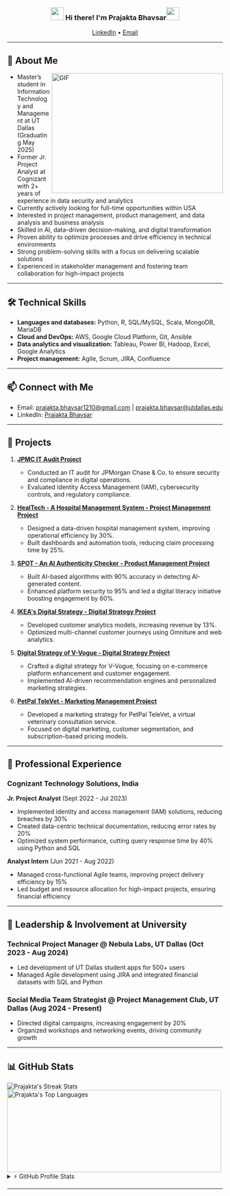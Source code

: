 <!-- Heading -->
<h3 align="center"><img src="https://raw.githubusercontent.com/MartinHeinz/MartinHeinz/master/wave.gif" width="30px"> Hi there! I'm Prajakta Bhavsar<img src="https://raw.githubusercontent.com/MartinHeinz/MartinHeinz/master/wave.gif" width="30px"></h3>

<p align="center">
  <a href="https://www.linkedin.com/in/prajakta-bhavsar-376b81192">LinkedIn</a> •
  <a href="mailto:prajakta.bhavsar1210@gmail.com">Email</a>
</p>

---

## 🚀 About Me  

<img align="right" alt="GIF" src="https://raw.githubusercontent.com/lauragift21/lauragift21/master/code.gif" width="400" height="280" />

* Master’s student in Information Technology and Management at UT Dallas (Graduating May 2025)
* Former Jr. Project Analyst at Cognizant with 2+ years of experience in data security and analytics
* Currently actively looking for full-time opportunities within USA
* Interested in project management, product management, and data analysis and business analysis
* Skilled in AI, data-driven decision-making, and digital transformation
* Proven ability to optimize processes and drive efficiency in technical environments
* Strong problem-solving skills with a focus on delivering scalable solutions
* Experienced in stakeholder management and fostering team collaboration for high-impact projects
---


## 🛠️ Technical Skills  

- **Languages and databases:** Python, R, SQL/MySQL, Scala, MongoDB, MariaDB  
- **Cloud and DevOps:** AWS, Google Cloud Platform, Git, Ansible  
- **Data analytics and visualization:** Tableau, Power BI, Hadoop, Excel, Google Analytics  
- **Project management:** Agile, Scrum, JIRA, Confluence  

---

## 📫 Connect with Me  

- Email: [prajakta.bhavsar1210@gmail.com](mailto:prajakta.bhavsar1210@gmail.com) | [prajakta.bhavsar@utdallas.edu](mailto:prajakta.bhavsar@utdallas.edu)  
- LinkedIn: [Prajakta Bhavsar](https://www.linkedin.com/in/prajakta-bhavsar-376b81192)  

---

## 📌 Projects  

1. **[JPMC IT Audit Project](https://github.com/Prajakta-Bhavsar/JPMC-IT-Audit)**  
   - Conducted an IT audit for JPMorgan Chase & Co. to ensure security and compliance in digital operations.
   - Evaluated Identity Access Management (IAM), cybersecurity controls, and regulatory compliance.

2. **[HealTech - A Hospital Management System - Project Management Project](https://github.com/Prajakta-Bhavsar/HealTech-A-Hospital-Backend-Management-System)**  
   - Designed a data-driven hospital management system, improving operational efficiency by 30%.
   - Built dashboards and automation tools, reducing claim processing time by 25%.

3. **[SPOT - An AI Authenticity Checker - Product Management Project](https://github.com/Prajakta-Bhavsar/SPOT-AI-Digital-Product-Management)**  
   - Built AI-based algorithms with 90% accuracy in detecting AI-generated content.
   - Enhanced platform security to 95% and led a digital literacy initiative boosting engagement by 60%.

4. **[IKEA's Digital Strategy - Digital Strategy Project](https://github.com/Prajakta-Bhavsar/IKEAs-Digital-Strategy)**  
   - Developed customer analytics models, increasing revenue by 13%.
   - Optimized multi-channel customer journeys using Omniture and web analytics.

5. **[Digital Strategy of V-Vogue - Digital Strategy Project](https://github.com/Prajakta-Bhavsar/V-Vogue-Digital-Strategy-)**  
   - Crafted a digital strategy for V-Vogue, focusing on e-commerce platform enhancement and customer engagement.
   - Implemented AI-driven recommendation engines and personalized marketing strategies.

6. **[PetPal TeleVet - Marketing Management Project](https://github.com/Prajakta-Bhavsar/Marketing-Management)**  
   - Developed a marketing strategy for PetPal TeleVet, a virtual veterinary consultation service.
   - Focused on digital marketing, customer segmentation, and subscription-based pricing models.


---

## 💼 Professional Experience  

### Cognizant Technology Solutions, India  
**Jr. Project Analyst** (Sept 2022 - Jul 2023)  
- Implemented identity and access management (IAM) solutions, reducing breaches by 30%  
- Created data-centric technical documentation, reducing error rates by 20%  
- Optimized system performance, cutting query response time by 40% using Python and SQL  

**Analyst Intern** (Jun 2021 - Aug 2022)  
- Managed cross-functional Agile teams, improving project delivery efficiency by 15%  
- Led budget and resource allocation for high-impact projects, ensuring financial efficiency  
---

## 🎯 Leadership & Involvement at University

### Technical Project Manager @ Nebula Labs, UT Dallas (Oct 2023 - Aug 2024)  
- Led development of UT Dallas student apps for 500+ users  
- Managed Agile development using JIRA and integrated financial datasets with SQL and Python  

### Social Media Team Strategist @ Project Management Club, UT Dallas (Aug 2024 - Present)  
- Directed digital campaigns, increasing engagement by 20%  
- Organized workshops and networking events, driving community growth  

---

## 📊 GitHub Stats  

<div>
   <img align="center" src="https://github-readme-streak-stats.herokuapp.com/?user=prajaktabhavsar" alt="Prajakta's Streak Stats" />
   <img align="center" src="https://github-readme-stats.vercel.app/api/top-langs?username=prajaktabhavsar&langs_count=10&show_icons=true&locale=en&layout=compact&theme=light" alt="Prajakta's Top Languages" height="192px"  width="500px"/>
</div>

<details>
  <summary>⚡ GitHub Profile Stats</summary>
  <img src="https://github-readme-stats.anuraghazra1.vercel.app/api?username=prajaktabhavsar&show_icons=true" />
</details>

---

